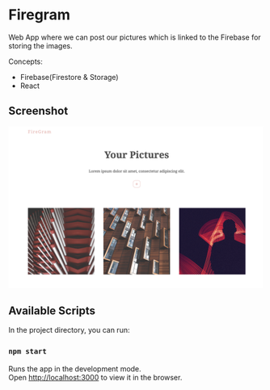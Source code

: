 # Firegram

Web App where we can post our pictures which is linked to the Firebase for storing the images.

Concepts:

- Firebase(Firestore & Storage)
- React

## Screenshot

![Screenshot](./src/assets/Firegram.png)

## Available Scripts

In the project directory, you can run:

### `npm start`

Runs the app in the development mode.<br />
Open [http://localhost:3000](http://localhost:3000) to view it in the browser.
